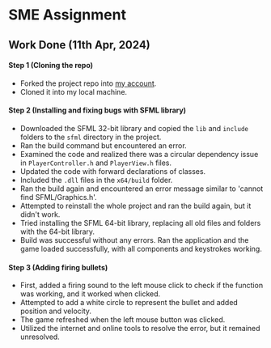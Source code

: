 
# SME Assignment
## Work Done (11th Apr, 2024)

#### Step 1 (Cloning the repo)

- Forked the project repo into [my account](https://github.com/walker-617).
- Cloned it into my local machine.

#### Step 2 (Installing and fixing bugs with SFML library)

- Downloaded the SFML 32-bit library and copied the `lib` and `include` folders to the `sfml` directory in the project.
- Ran the build command but encountered an error.
- Examined the code and realized there was a circular dependency issue in `PlayerController.h` and `PlayerView.h` files.
- Updated the code with forward declarations of classes.
- Included the `.dll` files in the `x64/build` folder.
- Ran the build again and encountered an error message similar to 'cannot find SFML/Graphics.h'.
- Attempted to reinstall the whole project and ran the build again, but it didn't work.
- Tried installing the SFML 64-bit library, replacing all old files and folders with the 64-bit library.
- Build was successful without any errors. Ran the application and the game loaded successfully, with all components and keystrokes working.

#### Step 3 (Adding firing bullets)

- First, added a firing sound to the left mouse click to check if the function was working, and it worked when clicked.
- Attempted to add a white circle to represent the bullet and added position and velocity.
- The game refreshed when the left mouse button was clicked.
- Utilized the internet and online tools to resolve the error, but it remained unresolved.